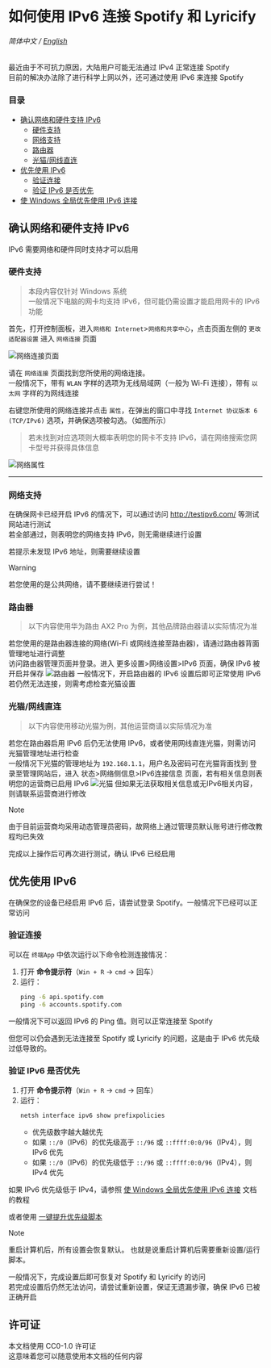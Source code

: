 # 如何使用 IPv6 连接 Spotify 和 Lyricify

###### 简体中文 / [English](./README-EN.md)

最近由于不可抗力原因，大陆用户可能无法通过 IPv4 正常连接 Spotify<br>
目前的解决办法除了进行科学上网以外，还可通过使用 IPv6 来连接 Spotify

### 目录
- [确认网络和硬件支持 IPv6](#确认网络和硬件支持-ipv6)
    - [硬件支持](#硬件支持)
    - [网络支持](#网络支持)
    - [路由器](#路由器路由器)
    - [光猫/网线直连](#光猫网线直连)
- [优先使用 IPv6](#优先使用-ipv6)
    - [验证连接](#验证连接)
    - [验证 IPv6 是否优先](#验证-ipv6-是否优先)
- [使 Windows 全局优先使用 IPv6 连接](/IPv6First.md)

## 确认网络和硬件支持 IPv6

IPv6 需要网络和硬件同时支持才可以启用

### 硬件支持

> 本段内容仅针对 Windows 系统<br>
> 一般情况下电脑的网卡均支持 IPv6，但可能仍需设置才能启用网卡的 IPv6 功能

首先，打开控制面板，进入`网络和 Internet`>`网络和共享中心`，点击页面左侧的 `更改适配器设置` 进入 `网络连接` 页面

![网络连接页面](pictures/网络连接页面.png)

请在 `网络连接` 页面找到您所使用的网络连接。<br>
一般情况下，带有 `WLAN` 字样的选项为无线局域网（一般为 Wi-Fi 连接），带有 `以太网` 字样的为网线连接

右键您所使用的网络连接并点击 `属性`，在弹出的窗口中寻找 `Internet 协议版本 6 (TCP/IPv6)` 选项，并确保选项被勾选。（如图所示）
> 若未找到对应选项则大概率表明您的网卡不支持 IPv6，请在网络搜索您网卡型号并获得具体信息

![网络属性](pictures/网络属性.png)

---

### 网络支持

在确保网卡已经开启 IPv6 的情况下，可以通过访问 http://testipv6.com/ 等测试网站进行测试<br>
若全部通过，则表明您的网络支持 IPv6，则无需继续进行设置

若提示未发现 IPv6 地址，则需要继续设置

> [!warning]
> 若您使用的是公共网络，请不要继续进行尝试！

### 路由器
> 以下内容使用华为路由 AX2 Pro 为例，其他品牌路由器请以实际情况为准

若您使用的是路由器连接的网络(Wi-Fi 或网线连接至路由器)，请通过路由器背面管理地址进行调整<br>
访问路由器管理页面并登录。进入 更多设置>网络设置>IPv6 页面，确保 IPv6 被开启并保存
![路由器](pictures/路由器.png)
一般情况下，开启路由器的 IPv6 设置后即可正常使用 IPv6<br>
若仍然无法连接，则需考虑检查光猫设置

### 光猫/网线直连
> 以下内容使用移动光猫为例，其他运营商请以实际情况为准

若您在路由器启用 IPv6 后仍无法使用 IPv6，或者使用网线直连光猫，则需访问光猫管理地址进行检查<br>
一般情况下光猫的管理地址为 `192.168.1.1`，用户名及密码可在光猫背面找到
登录至管理网站后，进入 状态>网络侧信息>IPv6连接信息 页面，若有相关信息则表明您的运营商已启用 IPv6
![光猫](pictures/光猫.png)
但如果无法获取相关信息或无IPv6相关内容，则请联系运营商进行修改
> [!note]
> 由于目前运营商均采用动态管理员密码，故网络上通过管理员默认账号进行修改教程均已失效

完成以上操作后可再次进行测试，确认 IPv6 已经启用

## 优先使用 IPv6

在确保您的设备已经启用 IPv6 后，请尝试登录 Spotify。一般情况下已经可以正常访问

### 验证连接
可以在 `终端App` 中依次运行以下命令检测连接情况：
1. 打开 **命令提示符**（`Win + R` → `cmd` → 回车）
2. 运行：
    ```cmd
    ping -6 api.spotify.com
    ping -6 accounts.spotify.com
    ```

一般情况下可以返回 IPv6 的 Ping 值。则可以正常连接至 Spotify

但您可以仍会遇到无法连接至 Spotify 或 Lyricify 的问题，这是由于 IPv6 优先级过低导致的。

### **验证 IPv6 是否优先**
1. 打开 **命令提示符**（`Win + R` → `cmd` → 回车）
2. 运行：
   ```cmd
   netsh interface ipv6 show prefixpolicies
   ```
   - 优先级数字越大越优先
   - 如果 `::/0`（IPv6）的优先级高于 `::/96` 或 `::ffff:0:0/96`（IPv4），则 IPv6 优先
   - 如果 `::/0`（IPv6）的优先级低于 `::/96` 或 `::ffff:0:0/96`（IPv4），则 IPv4 优先

如果 IPv6 优先级低于 IPv4，请参照 [使 Windows 全局优先使用 IPv6 连接](/IPv6First.md) 文档的教程

或者使用 [一键提升优先级脚本](https://github.com/MiaowCham/How_to_connect_Spotify_with_IPv6/releases/latest)

> [!note]
> 重启计算机后，所有设置会恢复默认。
> 也就是说重启计算机后需要重新设置/运行脚本。

一般情况下，完成设置后即可恢复对 Spotify 和 Lyricify 的访问<br>
若完成设置后仍然无法访问，请尝试重新设置，保证无遗漏步骤，确保 IPv6 已被正确开启

## 许可证
本文档使用 CC0-1.0 许可证<br>
这意味着您可以随意使用本文档的任何内容
